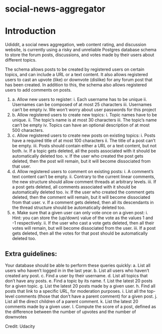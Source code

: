 # social-news-aggregator
# Introduction

Udiddit, a social news aggregation, web content rating, and discussion website, is currently using a risky and unreliable Postgres database schema to store the forum posts, discussions, and votes made by their users about different topics.

The schema allows posts to be created by registered users on certain topics, and can include a URL or a text content. It also allows registered users to cast an upvote (like) or downvote (dislike) for any forum post that has been created. In addition to this, the schema also allows registered users to add comments on posts.
1. a.	Allow new users to register:
i.	Each username has to be unique 
ii.	Usernames can be composed of at most 25 characters
iii.	Usernames can’t be empty
iv.	We won’t worry about user passwords for this project
1. b.	Allow registered users to create new topics:
i.	Topic names have to be unique.
ii.	The topic’s name is at most 30 characters
iii.	The topic’s name can’t be empty
iv.	Topics can have an optional description of at most 500 characters.
1. c.	Allow registered users to create new posts on existing topics:
i.	Posts have a required title of at most 100 characters
ii.	The title of a post can’t be empty.
iii.	Posts should contain either a URL or a text content, but not both.
iv.	If a topic gets deleted, all the posts associated with it should be automatically deleted too.
v.	If the user who created the post gets deleted, then the post will remain, but it will become dissociated from that user.
1. d.	Allow registered users to comment on existing posts:
i.	A comment’s text content can’t be empty.
ii.	Contrary to the current linear comments, the new structure should allow comment threads at arbitrary levels.
iii.	If a post gets deleted, all comments associated with it should be automatically deleted too.
iv.	If the user who created the comment gets deleted, then the comment will remain, but it will become dissociated from that user.
v.	If a comment gets deleted, then all its descendants in the thread structure should be automatically deleted too.
1. e.	Make sure that a given user can only vote once on a given post:
i.	Hint: you can store the (up/down) value of the vote as the values 1 and -1 respectively.
ii.	If the user who cast a vote gets deleted, then all their votes will remain, but will become dissociated from the user.
iii.	If a post gets deleted, then all the votes for that post should be automatically deleted too.

## Extra guidelines:
Your database should be able to perform these queries quickly:
a.	List all users who haven’t logged in in the last year.
b.	List all users who haven’t created any post.
c.	Find a user by their username. 
d.	List all topics that don’t have any posts.
e.	Find a topic by its name.
f.	List the latest 20 posts for a given topic.
g.	List the latest 20 posts made by a given user.
h.	Find all posts that link to a specific URL, for moderation purposes. 
i.	List all the top-level comments (those that don’t have a parent comment) for a given post.
j.	List all the direct children of a parent comment. 
k.	List the latest 20 comments made by a given user.
l.	Compute the score of a post, defined as the difference between the number of upvotes and the number of downvotes

Credit: Udacity

